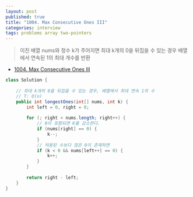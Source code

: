```yaml
---
layout: post
published: true
title: "1004. Max Consecutive Ones III"
categories: interview
tags: problems array two-pointers
---
```


> 이진 배열 nums와 정수 k가 주어지면 최대 k개의 0을 뒤집을 수 있는 경우 배열에서 연속된 1의 최대 개수를 반환

- [1004. Max Consecutive Ones III](https://leetcode.com/problems/max-consecutive-ones-iii/)

```java
class Solution {
    
    // 최대 k개의 0을 뒤집을 수 있는 경우, 배열에서 최대 연속 1의 수
    // T: O(n)
    public int longestOnes(int[] nums, int k) {
        int left = 0, right = 0;
        
        for (; right < nums.length; right++) {
            // 0이 포함되면 K를 감소한다.
            if (nums[right] == 0) {
                k--;
            }
            // 허용된 수보다 많은 0이 존재하면
            if (k < 0 && nums[left++] == 0) {
                k++;
            }
        }     
        
        return right - left;
    }
}
```
